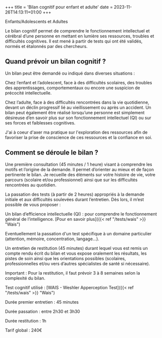 +++
title = 'Bilan cognitif pour enfant et adulte'
date = 2023-11-26T14:13:11+01:00
+++

Enfants/Adolescents et Adultes

Le bilan cognitif permet de comprendre le fonctionnement intellectuel et cérébral d’une personne en mettant en lumière ses ressources, troubles et difficultés cognitives. Il est mené à partir de tests qui ont été validés, normés et étalonnés par des chercheurs.


## Quand prévoir un bilan cognitif ?

Un bilan peut être demandé ou indiqué dans diverses situations :

Chez l’enfant et l’adolescent, face à des difficultés scolaires, des troubles des apprentissages, comportementaux ou encore une suspicion de précocité intellectuelle.

Chez l’adulte, face à des difficultés rencontrées dans la vie quotidienne, devant un déclin progressif lié au vieillissement ou après un accident. Un bilan peut également être réalisé lorsqu’une personne est simplement désireuse d’en savoir plus sur son fonctionnement intellectuel (QI) ou sur ses forces et faiblesses cognitives.

J'ai à coeur d'axer ma pratique sur l'exploration des ressources afin de favoriser la prise de conscience de ces ressources et la confiance en soi.

## Comment se déroule le bilan ?

Une première consultation (45 minutes / 1 heure) visant à comprendre les motifs et l’origine de la demande. Il permet d’orienter au mieux et de façon pertinente le bilan. Je recueille des éléments sur votre histoire de vie, votre parcours (scolaire et/ou professionnel) ainsi que sur les difficultés rencontrées au quotidien.

La passation des tests (à partir de 2 heures) appropriés à la demande initiale et aux difficultés soulevées durant l’entretien. Dès lors, il m’est possible de vous proposer :

Un bilan d’efficience intellectuelle (QI) : pour comprendre le fonctionnement général de l’intelligence. [Pour en savoir plus]({{< ref "/tests/wais" >}} "Wais")

Eventuellement la passation d'un test spécifique à un domaine particulier (attention, mémoire, concentration, langage...).

Un entretien de restitution (45 minutes) durant lequel vous est remis un compte rendu écrit du bilan et vous expose oralement les résultats, les pistes de soin ainsi que les orientations possibles (scolaires, professionnelles et/ou vers d’autres spécialistes de santé si nécessaire).

Important : Pour la restitution, il faut prévoir 3 à 8 semaines selon la complexité du bilan. 

Test cognitif utilisé : [WAIS - Weshler Apperception Test]({{< ref "/tests/wais" >}} "Wais")

Durée premier entretien : 45 minutes

Durée passation : entre 2h30 et 3h30

Durée restitution : 1h

Tarif global : 240€

        


